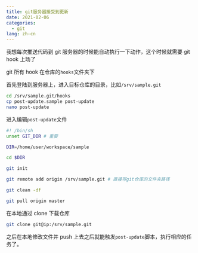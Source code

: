 ```yaml
---
title: git服务器接受到更新
date: 2021-02-06
categories:
  - git
lang: zh-cn
---
```


我想每次推送代码到 git 服务器的时候能自动执行一下动作，这个时候就需要 git hook 上场了

git 所有 hook 在仓库的`hooks`文件夹下

<!-- more -->

首先登陆到服务器上，进入目标仓库的目录，比如`/srv/sample.git`

```bash
cd /srv/sample.git/hooks
cp post-update.sample post-update
nano post-update
```

进入编辑`post-update`文件

```bash
#! /bin/sh
unset GIT_DIR # 重要

DIR=/home/user/workspace/sample

cd $DIR

git init

git remote add origin /srv/sample.git # 直接写git仓库的文件夹路径

git clean -df

git pull origin master
```

在本地通过 clone 下载仓库

```bash
git clone git@ip:/srv/sample.git
```

之后在本地修改文件并 push 上去之后就能触发`post-update`脚本，执行相应的任务了。
